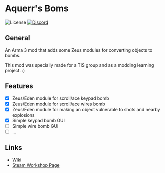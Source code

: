 # Aquerr's Boms

![License](https://img.shields.io/github/license/aquerr/aquerr-bombs.svg?label=License)
[![Discord](https://img.shields.io/discord/447076657698963466.svg?color=blue&label=Discord&logo=Discord&logoColor=white)](https://discord.gg/Zg3rWta)

## General

An Arma 3 mod that adds some Zeus modules for converting objects to bombs.

This mod was specially made for a TIS group and as a modding learning project. :)

## Features

- [x] Zeus/Eden module for scroll/ace keypad bomb
- [x] Zeus/Eden module for scroll/ace wires bomb
- [x] Zeus/Eden module for making an object vulnerable to shots and nearby explosions
- [x] Simple keypad bomb GUI
- [ ] Simple wire bomb GUI
- [ ] ...

## Links

- [Wiki](https://github.com/Aquerr/Aquerr-Bombs/wiki)
- [Steam Workshop Page](https://steamcommunity.com/sharedfiles/filedetails/?id=3461013210)